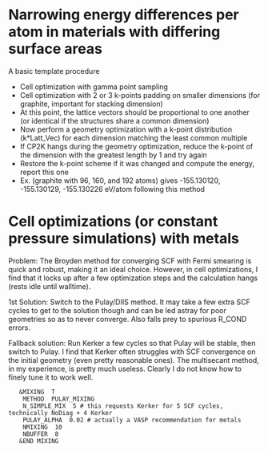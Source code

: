 # Narrowing energy differences per atom in materials with differing surface areas

A basic template procedure
- Cell optimization with gamma point sampling
- Cell optimization with 2 or 3 k-points padding on smaller dimensions (for graphite, important for stacking dimension)
- At this point, the lattice vectors should be proportional to one another (or identical if the structures share a common dimension)
- Now perform a geometry optimization with a k-point distribution (k*Latt_Vec) for each dimension matching the least common multiple
- If CP2K hangs during the geometry optimization, reduce the k-point of the dimension with the greatest length by 1 and try again
- Restore the k-point scheme if it was changed and compute the energy, report this one
- Ex. (graphite with 96, 160, and 192 atoms) gives -155.130120, -155.130129, -155.130226 eV/atom following this method

# Cell optimizations (or constant pressure simulations) with metals

Problem: The Broyden method for converging SCF with Fermi smearing is quick and robust, making it an ideal choice. However,
in cell optimizations, I find that it locks up after a few optimization steps and the calculation hangs (rests idle until walltime).

1st Solution: Switch to the Pulay/DIIS method. It may take a few extra SCF cycles to get to the solution though and can be led
astray for poor geometries so as to never converge. Also falls prey to spurious R_COND errors.

Fallback solution: Run Kerker a few cycles so that Pulay will be stable, then switch to Pulay. I find that Kerker often struggles
with SCF convergence on the initial geometry (even pretty reasonable ones). The multisecant method, in my experience, is pretty
much useless. Clearly I do not know how to finely tune it to work well.

```
   &MIXING  T
    METHOD  PULAY_MIXING
    N_SIMPLE_MIX  5 # this requests Kerker for 5 SCF cycles, technically NoDiag + 4 Kerker
    PULAY_ALPHA  0.02 # actually a VASP recommendation for metals
    NMIXING  10
    NBUFFER  8
   &END MIXING
```

